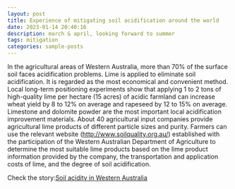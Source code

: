 ```yaml
---
layout: post
title: Experience of mitigating soil acidification around the world
date: 2023-01-14 20:40:16
description: march & april, looking forward to summer
tags: mitigation
categories: sample-posts
---
```


In the agricultural areas of Western Australia, more than 70% of the surface soil faces acidification problems. Lime is applied to eliminate soil acidification. It is regarded as the most economical and convenient method. Local long-term positioning experiments show that applying 1 to 2 tons of high-quality lime per hectare (15 acres) of acidic farmland can increase wheat yield by 8 to 12% on average and rapeseed by 12 to 15% on average. Limestone and dolomite powder are the most important local acidification improvement materials. About 40 agricultural input companies provide agricultural lime products of different particle sizes and purity. Farmers can use the relevant website (http://www.soilquality.org.au/) established with the participation of the Western Australian Department of Agriculture to determine the most suitable lime products based on the lime product information provided by the company, the transportation and application costs of lime, and the degree of soil acidification.

Check the story:[Soil acidity in Western Australia](https://www.agric.wa.gov.au/soil-acidity/soil-acidity-western-australia?nopaging=1)